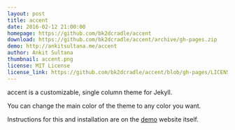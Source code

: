 ```yaml
---
layout: post
title: accent
date: 2016-02-12 21:00:00
homepage: https://github.com/bk2dcradle/accent
download: https://github.com/bk2dcradle/accent/archive/gh-pages.zip
demo: http://ankitsultana.me/accent
author: Ankit Sultana
thumbnail: accent.png
license: MIT License
license_link: https://github.com/bk2dcradle/accent/blob/gh-pages/LICENSE
---
```


accent is a customizable, single column theme for Jekyll.

You can change the main color of the theme to any color you want.

Instructions for this and installation are on the
[demo](http://ankitsultana.me/accent)  website itself.
